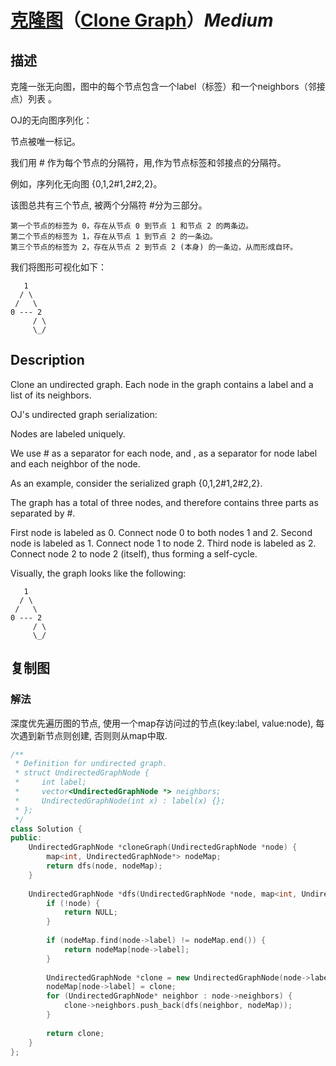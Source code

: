# [克隆图](https://leetcode-cn.com/problems/clone-graph)（[Clone Graph](https://leetcode.com/problems/clone-graph)）*Medium*
## 描述
克隆一张无向图，图中的每个节点包含一个label（标签）和一个neighbors（邻接点）列表 。

OJ的无向图序列化：

节点被唯一标记。

我们用 # 作为每个节点的分隔符，用,作为节点标签和邻接点的分隔符。

例如，序列化无向图 {0,1,2#1,2#2,2}。

该图总共有三个节点, 被两个分隔符 #分为三部分。


	第一个节点的标签为 0，存在从节点 0 到节点 1 和节点 2 的两条边。
	第二个节点的标签为 1，存在从节点 1 到节点 2 的一条边。
	第三个节点的标签为 2，存在从节点 2 到节点 2 (本身) 的一条边，从而形成自环。


我们将图形可视化如下：

       1
      / \
     /   \
    0 --- 2
         / \
         \_/

## Description
Clone an undirected graph. Each node in the graph contains a label and a list of its neighbors.




OJ's undirected graph serialization:


Nodes are labeled uniquely.


We use # as a separator for each node, and , as a separator for node label and each neighbor of the node.




As an example, consider the serialized graph {0,1,2#1,2#2,2}.



The graph has a total of three nodes, and therefore contains three parts as separated by #.

First node is labeled as 0. Connect node 0 to both nodes 1 and 2.
Second node is labeled as 1. Connect node 1 to node 2.
Third node is labeled as 2. Connect node 2 to node 2 (itself), thus forming a self-cycle.




Visually, the graph looks like the following:

       1
      / \
     /   \
    0 --- 2
         / \
         \_/


## 复制图
### 解法
深度优先遍历图的节点, 使用一个map存访问过的节点(key:label, value:node), 每次遇到新节点则创建, 否则则从map中取.
```c++
/**
 * Definition for undirected graph.
 * struct UndirectedGraphNode {
 *     int label;
 *     vector<UndirectedGraphNode *> neighbors;
 *     UndirectedGraphNode(int x) : label(x) {};
 * };
 */
class Solution {
public:
    UndirectedGraphNode *cloneGraph(UndirectedGraphNode *node) {
        map<int, UndirectedGraphNode*> nodeMap;
        return dfs(node, nodeMap);
    }
    
    UndirectedGraphNode *dfs(UndirectedGraphNode *node, map<int, UndirectedGraphNode*> &nodeMap) {
        if (!node) {
            return NULL;
        }
        
        if (nodeMap.find(node->label) != nodeMap.end()) {
            return nodeMap[node->label];
        }
        
        UndirectedGraphNode *clone = new UndirectedGraphNode(node->label);
        nodeMap[node->label] = clone;
        for (UndirectedGraphNode* neighbor : node->neighbors) {
            clone->neighbors.push_back(dfs(neighbor, nodeMap));
        }
        
        return clone;
    }
};
```